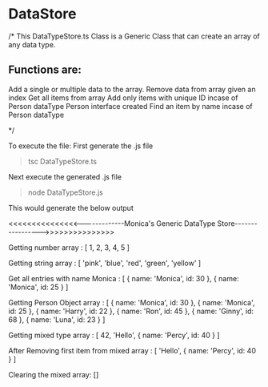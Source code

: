 # DataStore

/*
This DataTypeStore.ts Class is a Generic Class that can create an array
of any data type.

Functions are:
--------------
Add a single or multiple data to the array.
Remove data from array given an index
Get all items from array
Add only items with unique ID incase of Person dataType
Person interface created 
Find an item by name incase of Person dataType

*/

To execute the file:
First generate the .js file

> tsc DataTypeStore.ts

Next execute the generated .js file

>node DataTypeStore.js

This would generate the below output




<<<<<<<<<<<<<<<-------------Monica's Generic DataType Store----------------->>>>>>>>>>>>>>>

Getting number array :
 [ 1, 2, 3, 4, 5 ]

Getting string array :
 [ 'pink', 'blue', 'red', 'green', 'yellow' ]

Get all entries with name Monica :
 [ { name: 'Monica', id: 30 }, { name: 'Monica', id: 25 } ]

Getting Person Object array :
 [
  { name: 'Monica', id: 30 },
  { name: 'Monica', id: 25 },
  { name: 'Harry', id: 22 },
  { name: 'Ron', id: 45 },
  { name: 'Ginny', id: 68 },
  { name: 'Luna', id: 23 }
]

Getting mixed type array :
 [ 42, 'Hello', { name: 'Percy', id: 40 } ]

After Removing first item from mixed array :
 [ 'Hello', { name: 'Percy', id: 40 } ]

Clearing the mixed array:
 []


